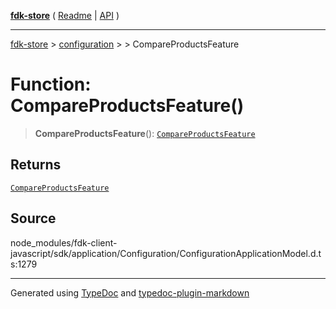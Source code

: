 [**fdk-store**](../../../README.md) ( [Readme](../../../README.md) \| [API](../../../API.md) )

---

[fdk-store](../../../API.md) > [configuration](../../README.md) > [<internal>](../README.md) > CompareProductsFeature

# Function: CompareProductsFeature()

> **CompareProductsFeature**(): [`CompareProductsFeature`](../type-aliases/type-alias.CompareProductsFeature.md)

## Returns

[`CompareProductsFeature`](../type-aliases/type-alias.CompareProductsFeature.md)

## Source

node_modules/fdk-client-javascript/sdk/application/Configuration/ConfigurationApplicationModel.d.ts:1279

---

Generated using [TypeDoc](https://typedoc.org/) and [typedoc-plugin-markdown](https://www.npmjs.com/package/typedoc-plugin-markdown)
